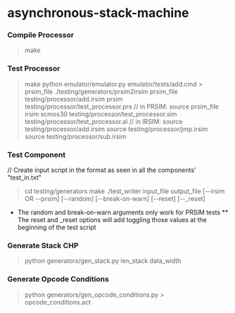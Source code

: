 # asynchronous-stack-machine

### Compile Processor
> make

### Test Processor
> make 
> python emulator/emulator.py emulator/tests/add.cmd > prsim_file
> ./testing/generators/prsim2irsim prsim_file testing/processor/add.irsim
> prsim testing/processor/test_processor.prs
  // in PRSIM:
  > source prsim_file
> irsim scmos30 testing/processor/test_processor.sim testing/processor/test_processor.al
  // in IRSIM:
  > source testing/processor/add.irsim
  > source testing/processor/jmp.irsim
  > source testing/processor/sub.irsim

### Test Component
// Create input script in the format as seen in all the components' "test_in.txt"
> cd testing/generators
> make
> ./test_writer  input_file  output_file  \[--irsim OR --prsim] \[--random] \[--break-on-warn] \[--reset] \[--\_reset]

* The random and break-on-warn arguments only work for PRSIM tests
** The reset and \_reset options will add toggling those values at the beginning of the test script

### Generate Stack CHP
> python generators/gen_stack.py  len_stack  data_width

### Generate Opcode Conditions
> python generators/gen_opcode_conditions.py > opcode_conditions.act
